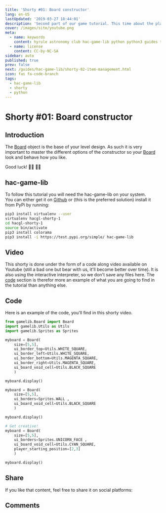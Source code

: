 ```yaml
---
title: 'Shorty #01: Board constructor'
lang: en-US
lastUpdated: '2019-03-27 18:44:01'
description: 'Second part of our game tutorial. This time about the player movements. In this tutorial we will learn about that and more game management.'
cover: /images/site/youtube.png
meta:
  - name: keywords
    content: hyrule astronomy club hac-game-lib python python3 guides tutorial beginner educational kids coding games learning player movement part2
  - name: license
    content: CC-by-NC-SA
sidebar: auto
published: true
prev: false
next: /guides/hac-game-lib/shorty-02-item-management.html
icon: fas fa-code-branch
tags: 
  - hac-game-lib
  - shorty
  - python
---
```


# Shorty #01: Board constructor

## Introduction

The [Board] object is the base of your level design. As such it is very important to master the different options of the constructor so your [Board] look and behave how you like.

Good luck! :woman_student: :man_student:

## hac-game-lib

To follow this tutorial you will need the hac-game-lib on your system.  
You can either get it on [Github](https://github.com/arnauddupuis/hac-game-lib) or (this is the preferred solution) install it from PyPi by running:

``` bash
pip3 install virtualenv --user
virtualenv hacgl-shorty-1
cd hacgl-shorty-1
source bin/activate
pip3 install colorama
pip3 install -i https://test.pypi.org/simple/ hac-game-lib
```

## Video

This shorty is done under the form of a code along video available on Youtube (still a bad one but bear with us, it'll become better over time).
It is also using the interactive interpreter, so we don't save any files here. The [code](#code) section is therefor more an example of what you are going to find in the tutorial than anything else.

<youtube url="https://www.youtube.com/embed/9y1XBwrB5OI" />

## Code

Here is an example of the code, you'll find in this shorty video.

``` python
from gamelib.Board import Board
import gamelib.Utils as Utils
import gamelib.Sprites as Sprites

myboard = Board(
    size=[5,5], 
    ui_border_top=Utils.WHITE_SQUARE, 
    ui_border_left=Utils.WHITE_SQUARE, 
    ui_border_bottom=Utils.MAGENTA_SQUARE, 
    ui_border_right=Utils.MAGENTA_SQUARE,
    ui_board_void_cell=Utils.BLACK_SQUARE
    )

myboard.display()

myboard = Board(
    size=[5,5], 
    ui_borders=Sprites.WALL , 
    ui_board_void_cell=Utils.BLACK_SQUARE
    )

myboard.display()

# Get creative!
myboard = Board(
    size=[5,5], 
    ui_borders=Sprites.UNICORN_FACE , 
    ui_board_void_cell=Utils.CYAN_SQUARE,
    player_starting_position=[2,3]
    )

myboard.display()

```

## Share

If you like that content, feel free to share it on social platforms:

<social />

## Comments

<disqus />



[Board]: https://hac-game-lib.readthedocs.io/en/latest/board.html